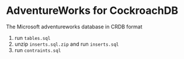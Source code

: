# AdventureWorks for CockroachDB

The Microsoft adventureworks database in CRDB format

1. run `tables.sql`
2. unzip `inserts.sql.zip` and run `inserts.sql`
3. run `contraints.sql`
